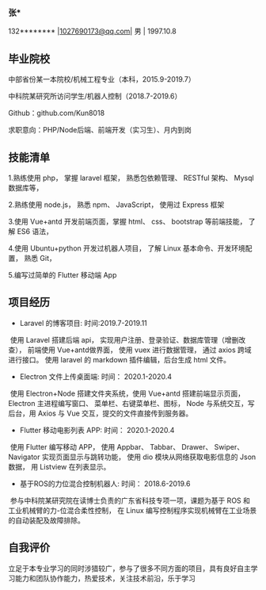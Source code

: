 ### 张* 

132******** |1027690173@qq.com| 男 | 1997.10.8

## 毕业院校

中部省份某一本院校/机械工程专业（本科，2015.9-2019.7）

中科院某研究所访问学生/机器人控制（2018.7-2019.6）

Github：github.com/Kun8018

求职意向：PHP/Node后端、前端开发（实习生）、月内到岗

## 技能清单

1.熟练使用 php， 掌握 laravel 框架， 熟悉包依赖管理、 RESTful 架构、 Mysql 数据库等，

2.熟练使用 node.js， 熟悉 npm、 JavaScript， 使用过 Express 框架

3.使用 Vue+antd 开发前端页面，掌握 html、 css、 bootstrap 等前端技能， 了解 ES6 语法，

4.使用 Ubuntu+python 开发过机器人项目， 了解 Linux 基本命令、开发环境配置， 熟悉 Git，

5.编写过简单的 Flutter 移动端 App

## 项目经历
 
- Laravel 的博客项目: 时间:2019.7-2019.11

​       使用 Laravel 搭建后端 api， 实现用户注册、登录验证、数据库管理（增删改查）， 前端使用 Vue+antd做界面， 使用 vuex 进行数据管理， 通过 axios 跨域进行接口。 使用 laravel 的 markdown 插件编辑，后台生成 html 文件。

- Electron 文件上传桌面端: 时间： 2020.1-2020.4

​       使用 Electron+Node 搭建文件夹系统，使用 Vue+antd 搭建前端显示页面， Electron 主进程编写窗口、 菜单栏、右键菜单栏、图标， Node 与系统交互，写后台，用 Axios 与 Vue 交互，提交的文件直接传到服务器。

- Flutter 移动电影列表 APP: 时间： 2020.1-2020.4

​       使用 Flutter 编写移动 APP， 使用 Appbar、 Tabbar、 Drawer、 Swiper、 Navigator 实现页面显示与跳转功能， 使用 dio 模块从网络获取电影信息的 Json 数据， 用 Listview 在列表显示。

- 基于ROS的力位混合控制机器人: 时间： 2018.6-2019.6

​       参与中科院某研究院在读博士负责的广东省科技专项一项，课题为基于 ROS 和 工业机械臂的力-位混合柔性控制， 在 Linux 编写控制程序实现机械臂在工业场景的自动装配及故障排除。

## 自我评价 

​       立足于本专业学习的同时涉猎较广，参与了很多不同方面的项目，具有良好自主学习能力和团队协作能力，热爱技术，关注技术前沿，乐于学习
